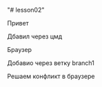 "# lesson02" 

Привет

Дбавил через цмд

Браузер

Добавио через ветку branch1

Решаем конфликт в браузере 
